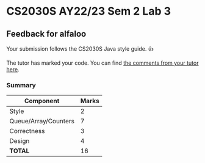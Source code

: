 # CS2030S AY22/23 Sem 2 Lab 3
## Feedback for alfaloo
Your submission follows the CS2030S Java style guide. :+1:

The tutor has marked your code. You can find [the comments from your tutor here](https://www.github.com/nus-cs2030s-2223-s2/lab3-alfaloo/commit/04d187a4081218e587259878f6e1276c801d7dd9).
### Summary

| Component | Marks |
|-----------|-------|
| Style | 2 |
| Queue/Array/Counters | 7 |
| Correctness | 3 |
| Design | 4 |
| **TOTAL** | 16 |
